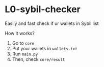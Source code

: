 # L0-sybil-checker
Easily and fast check if ur wallets in Sybil list

How it works?

1. Go to `core`
2. Put your wallets in `wallets.txt`
3. Run `main.py`
4. Then, check `core/result` 
